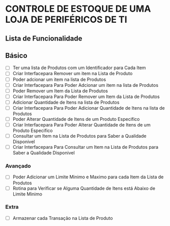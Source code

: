 # CONTROLE DE ESTOQUE DE UMA LOJA DE PERIFÉRICOS DE TI

## Lista de Funcionalidade

## Básico
- [ ] Ter uma lista de Produtos  com um Identificador para Cada Item
- [ ] Criar Interfacepara Remover um item na Lista de Produto
- [ ] Poder adcionar um item na lista de Produtos
- [ ] Criar Interfacepara Para Poder Adcionar um item na lista de Produtos
- [ ] Poder Remover um Item da Lista de Produtos
- [ ] Criar Interfacepara Para Poder Remover um Item da Lista de Produtos
- [ ] Adicionar Quantidade de Itens na lista de Produtos
- [ ] Criar Interfacepara Para Poder  Adicionar Quantidade de Itens na lista de Produtos
- [ ] Poder Alterar Quantidade de Itens de um Produto Especifico
- [ ] Criar Interfacepara Para Poder Alterar Quantidade de Itens de um Produto Especifico
- [ ] Consultar um Item na Lista de Produtos para Saber a Qualidade Disponivel
- [ ] Criar Interfacepara Para Consultar um Item na Lista de Produtos para Saber a Qualidade Disponivel

### Avançado
- [ ] Poder Adicionar um Limite Minimo e Maximo para cada Item da Lista de Produtos
- [ ] Rotina para Verificar se Alguma Quantidade de Itens está Abaixo de Limite Minimo

### Extra
- [ ] Armazenar cada Transação na Lista de Produto



